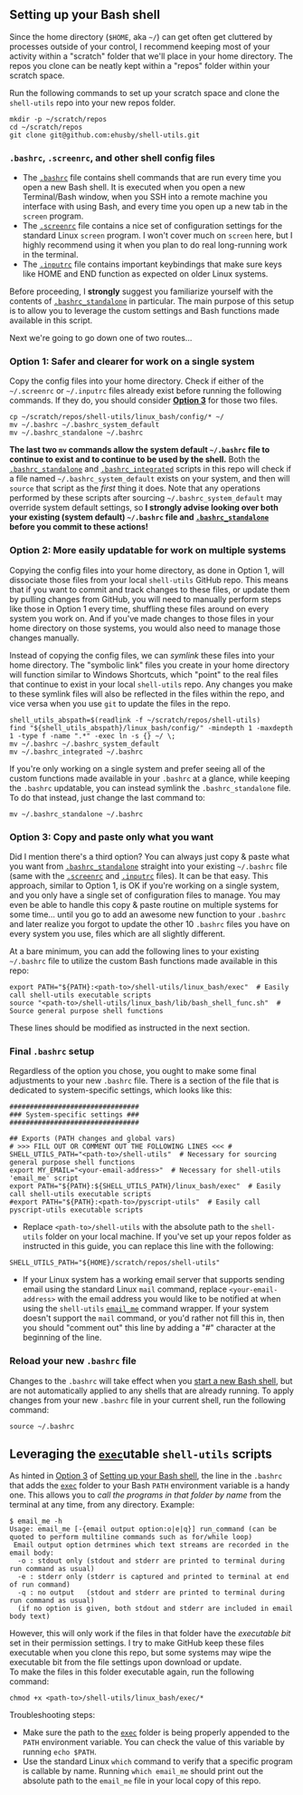 ## <a name="shell_config"></a>Setting up your Bash shell
Since the home directory (`$HOME`, aka `~/`) can get often get cluttered by processes outside of your control, I recommend keeping most of your activity within a "scratch" folder that we'll place in your home directory. The repos you clone can be neatly kept within a "repos" folder within your scratch space.

Run the following commands to set up your scratch space and clone the `shell-utils` repo into your new repos folder.
```
mkdir -p ~/scratch/repos
cd ~/scratch/repos
git clone git@github.com:ehusby/shell-utils.git
```

### <a name="shell_config_files"></a>`.bashrc`, `.screenrc`,  and other shell config files
- The [`.bashrc`](./config/.bashrc_standalone) file contains shell commands that are run every time you open a new Bash shell. It is executed when you open a new Terminal/Bash window, when you SSH into a remote machine you interface with using Bash, and every time you open up a new tab in the `screen` program.
- The [`.screenrc`](./config/.screenrc) file contains a nice set of configuration settings for the standard Linux `screen` program. I won't cover much on `screen` here, but I highly recommend using it when you plan to do real long-running work in the terminal.
- The [`.inputrc`](./config/.inputrc) file contains important keybindings that make sure keys like HOME and END function as expected on older Linux systems.

Before proceeding, I **strongly** suggest you familiarize yourself with the contents of [`.bashrc_standalone`](./config/.bashrc_standalone) in particular. The main purpose of this setup is to allow you to leverage the custom settings and Bash functions made available in this script.

Next we're going to go down one of two routes...

### Option 1: Safer and clearer for work on a single system
Copy the config files into your home directory. Check if either of the `~/.screenrc` or `~/.inputrc` files already exist before running the following commands. If they do, you should consider [**Option 3**](#shell_config_opt3) for those two files.
```
cp ~/scratch/repos/shell-utils/linux_bash/config/* ~/
mv ~/.bashrc ~/.bashrc_system_default
mv ~/.bashrc_standalone ~/.bashrc
```
**The last two `mv` commands allow the system default `~/.bashrc` file to continue to exist and to continue to be used by the shell.** Both the [`.bashrc_standalone`](./config/.bashrc_standalone) and [`.bashrc_integrated`](./config/.bashrc_integrated) scripts in this repo will check if a file named `~/.bashrc_system_default` exists on your system, and then will `source` that script as the _first_ thing it does. Note that any operations performed by these scripts after sourcing `~/.bashrc_system_default` may override system default settings, so **I strongly advise looking over both your existing (system default) `~/.bashrc` file and [`.bashrc_standalone`](./config/.bashrc_standalone) before you commit to these actions!**

### Option 2: More easily updatable for work on multiple systems
Copying the config files into your home directory, as done in Option 1, will dissociate those files from your local `shell-utils` GitHub repo. This means that if you want to commit and track changes to these files, or update them by pulling changes from GitHub, you will need to manually perform steps like those in Option 1 every time, shuffling these files around on every system you work on. And if you've made changes to those files in your home directory on those systems, you would also need to manage those changes manually.

Instead of copying the config files, we can _symlink_ these files into your home directory. The "symbolic link" files you create in your home directory will function similar to Windows Shortcuts, which "point" to the real files that continue to exist in your local `shell-utils` repo. Any changes you make to these symlink files will also be reflected in the files within the repo, and vice versa when you use `git` to update the files in the repo.
```
shell_utils_abspath=$(readlink -f ~/scratch/repos/shell-utils)
find "${shell_utils_abspath}/linux_bash/config/" -mindepth 1 -maxdepth 1 -type f -name ".*" -exec ln -s {} ~/ \;
mv ~/.bashrc ~/.bashrc_system_default
mv ~/.bashrc_integrated ~/.bashrc
```
If you're only working on a single system and prefer seeing all of the custom functions made available in your `.bashrc` at a glance, while keeping the `.bashrc` updatable, you can instead symlink the `.bashrc_standalone` file. To do that instead, just change the last command to:
```
mv ~/.bashrc_standalone ~/.bashrc
```

### <a name="shell_config_opt3"></a>Option 3: Copy and paste only what you want
Did I mention there's a third option? You can always just copy & paste what you want from [`.bashrc_standalone`](./config/.bashrc_standalone) straight into your existing `~/.bashrc` file (same with the [`.screenrc`](./config/.screenrc) and [`.inputrc`](./config/.inputrc) files). It can be that easy. This approach, similar to Option 1, is OK if you're working on a single system, and you only have a single set of configuration files to manage. You may even be able to handle this copy & paste routine on multiple systems for some time... until you go to add an awesome new function to your `.bashrc` and later realize you forgot to update the other 10 `.bashrc` files you have on every system you use, files which are all slightly different.

At a bare minimum, you can add the following lines to your existing `~/.bashrc` file to utilize the custom Bash functions made available in this repo:
```
export PATH="${PATH}:<path-to>/shell-utils/linux_bash/exec"  # Easily call shell-utils executable scripts
source "<path-to>/shell-utils/linux_bash/lib/bash_shell_func.sh"  # Source general purpose shell functions
```
These lines should be modified as instructed in the next section.

### Final `.bashrc` setup
Regardless of the option you chose, you ought to make some final adjustments to your new `.bashrc` file.
There is a section of the file that is dedicated to system-specific settings, which looks like this:
```
################################
### System-specific settings ###
################################

## Exports (PATH changes and global vars)
# >>> FILL OUT OR COMMENT OUT THE FOLLOWING LINES <<< #
SHELL_UTILS_PATH="<path-to>/shell-utils"  # Necessary for sourcing general purpose shell functions
export MY_EMAIL="<your-email-address>"  # Necessary for shell-utils 'email_me' script
export PATH="${PATH}:${SHELL_UTILS_PATH}/linux_bash/exec"  # Easily call shell-utils executable scripts
#export PATH="${PATH}:<path-to>/pyscript-utils"  # Easily call pyscript-utils executable scripts
```
- Replace `<path-to>/shell-utils` with the absolute path to the `shell-utils` folder on your local machine. If you've set up your repos folder as instructed in this guide, you can replace this line with the following:
```
SHELL_UTILS_PATH="${HOME}/scratch/repos/shell-utils"
```
- If your Linux system has a working email server that supports sending email using the standard Linux `mail` command, replace `<your-email-address>` with the email address you would like to be notified at when using the `shell-utils` [`email_me`](./exec/email_me) command wrapper. If your system doesn't support the `mail` command, or you'd rather not fill this in, then you should "comment out" this line by adding a "#" character at the beginning of the line.

### Reload your new `.bashrc` file
Changes to the `.bashrc` will take effect when you [start a new Bash shell](#shell_config_files), but are not automatically applied to any shells that are already running. To apply changes from your new `.bashrc` file in your current shell, run the following command:
```
source ~/.bashrc
```

## Leveraging the [`exec`](./exec)utable `shell-utils` scripts

As hinted in [Option 3](#shell_config_opt3) of [Setting up your Bash shell](#shell_config), the line in the `.bashrc` that adds the [`exec`](./exec) folder to your Bash `PATH` environment variable is a handy one. This allows you to _call the programs in that folder by name_ from the terminal at any time, from any directory. Example:
```
$ email_me -h
Usage: email_me [-{email output option:o|e|q}] run_command (can be quoted to perform multiline commands such as for/while loop)
 Email output option detrmines which text streams are recorded in the email body:
  -o : stdout only (stdout and stderr are printed to terminal during run command as usual)
  -e : stderr only (stderr is captured and printed to terminal at end of run command)
  -q : no output   (stdout and stderr are printed to terminal during run command as usual)
  (if no option is given, both stdout and stderr are included in email body text)
```
However, this will only work if the files in that folder have the _executable bit_ set in their permission settings. I try to make GitHub keep these files executable when you clone this repo, but some systems may wipe the executable bit from the file settings upon download or update.
<br>
To make the files in this folder executable again, run the following command:
```
chmod +x <path-to>/shell-utils/linux_bash/exec/*
```
Troubleshooting steps:
- Make sure the path to the [`exec`](./exec) folder is being properly appended to the `PATH` environment variable. You can check the value of this variable by running `echo $PATH`.
- Use the standard Linux `which` command to verify that a specific program is callable by name. Running `which email_me` should print out the absolute path to the `email_me` file in your local copy of this repo.

